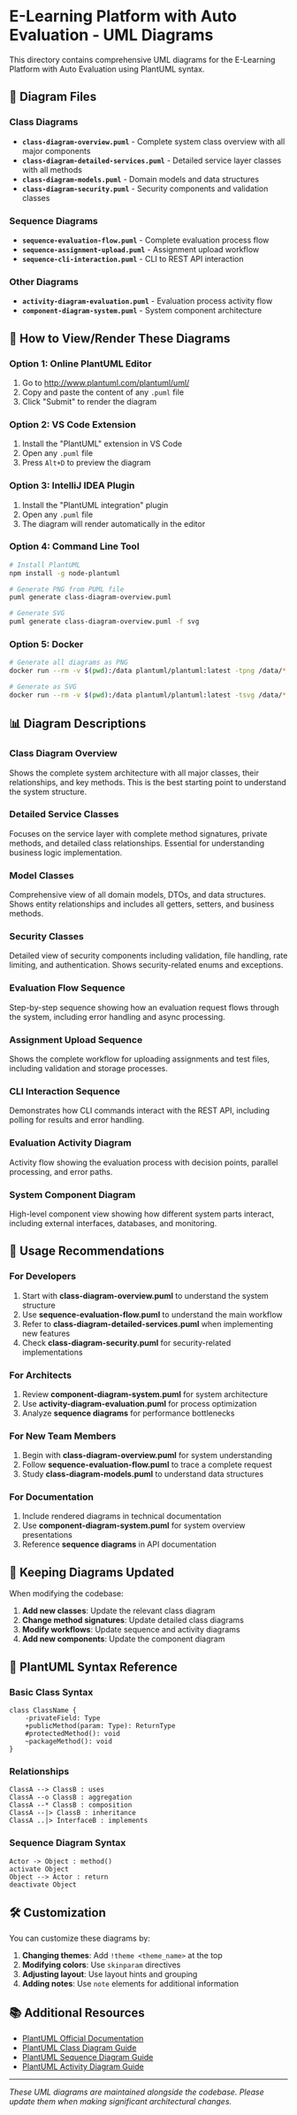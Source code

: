 # E-Learning Platform with Auto Evaluation - UML Diagrams

This directory contains comprehensive UML diagrams for the E-Learning Platform with Auto Evaluation using PlantUML syntax.

## 📁 Diagram Files

### Class Diagrams
- **`class-diagram-overview.puml`** - Complete system class overview with all major components
- **`class-diagram-detailed-services.puml`** - Detailed service layer classes with all methods
- **`class-diagram-models.puml`** - Domain models and data structures
- **`class-diagram-security.puml`** - Security components and validation classes

### Sequence Diagrams
- **`sequence-evaluation-flow.puml`** - Complete evaluation process flow
- **`sequence-assignment-upload.puml`** - Assignment upload workflow
- **`sequence-cli-interaction.puml`** - CLI to REST API interaction

### Other Diagrams
- **`activity-diagram-evaluation.puml`** - Evaluation process activity flow
- **`component-diagram-system.puml`** - System component architecture

## 🔧 How to View/Render These Diagrams

### Option 1: Online PlantUML Editor
1. Go to http://www.plantuml.com/plantuml/uml/
2. Copy and paste the content of any `.puml` file
3. Click "Submit" to render the diagram

### Option 2: VS Code Extension
1. Install the "PlantUML" extension in VS Code
2. Open any `.puml` file
3. Press `Alt+D` to preview the diagram

### Option 3: IntelliJ IDEA Plugin
1. Install the "PlantUML integration" plugin
2. Open any `.puml` file
3. The diagram will render automatically in the editor

### Option 4: Command Line Tool
```bash
# Install PlantUML
npm install -g node-plantuml

# Generate PNG from PUML file
puml generate class-diagram-overview.puml

# Generate SVG
puml generate class-diagram-overview.puml -f svg
```

### Option 5: Docker
```bash
# Generate all diagrams as PNG
docker run --rm -v $(pwd):/data plantuml/plantuml:latest -tpng /data/*.puml

# Generate as SVG
docker run --rm -v $(pwd):/data plantuml/plantuml:latest -tsvg /data/*.puml
```

## 📊 Diagram Descriptions

### Class Diagram Overview
Shows the complete system architecture with all major classes, their relationships, and key methods. This is the best starting point to understand the system structure.

### Detailed Service Classes
Focuses on the service layer with complete method signatures, private methods, and detailed class relationships. Essential for understanding business logic implementation.

### Model Classes
Comprehensive view of all domain models, DTOs, and data structures. Shows entity relationships and includes all getters, setters, and business methods.

### Security Classes
Detailed view of security components including validation, file handling, rate limiting, and authentication. Shows security-related enums and exceptions.

### Evaluation Flow Sequence
Step-by-step sequence showing how an evaluation request flows through the system, including error handling and async processing.

### Assignment Upload Sequence
Shows the complete workflow for uploading assignments and test files, including validation and storage processes.

### CLI Interaction Sequence
Demonstrates how CLI commands interact with the REST API, including polling for results and error handling.

### Evaluation Activity Diagram
Activity flow showing the evaluation process with decision points, parallel processing, and error paths.

### System Component Diagram
High-level component view showing how different system parts interact, including external interfaces, databases, and monitoring.

## 🎯 Usage Recommendations

### For Developers
1. Start with **class-diagram-overview.puml** to understand the system structure
2. Use **sequence-evaluation-flow.puml** to understand the main workflow
3. Refer to **class-diagram-detailed-services.puml** when implementing new features
4. Check **class-diagram-security.puml** for security-related implementations

### For Architects
1. Review **component-diagram-system.puml** for system architecture
2. Use **activity-diagram-evaluation.puml** for process optimization
3. Analyze **sequence diagrams** for performance bottlenecks

### For New Team Members
1. Begin with **class-diagram-overview.puml** for system understanding
2. Follow **sequence-evaluation-flow.puml** to trace a complete request
3. Study **class-diagram-models.puml** to understand data structures

### For Documentation
1. Include rendered diagrams in technical documentation
2. Use **component-diagram-system.puml** for system overview presentations
3. Reference **sequence diagrams** in API documentation

## 🔄 Keeping Diagrams Updated

When modifying the codebase:

1. **Add new classes**: Update the relevant class diagram
2. **Change method signatures**: Update detailed class diagrams
3. **Modify workflows**: Update sequence and activity diagrams
4. **Add new components**: Update the component diagram

## 📝 PlantUML Syntax Reference

### Basic Class Syntax
```plantuml
class ClassName {
    -privateField: Type
    +publicMethod(param: Type): ReturnType
    #protectedMethod(): void
    ~packageMethod(): void
}
```

### Relationships
```plantuml
ClassA --> ClassB : uses
ClassA --o ClassB : aggregation
ClassA --* ClassB : composition
ClassA --|> ClassB : inheritance
ClassA ..|> InterfaceB : implements
```

### Sequence Diagram Syntax
```plantuml
Actor -> Object : method()
activate Object
Object --> Actor : return
deactivate Object
```

## 🛠️ Customization

You can customize these diagrams by:

1. **Changing themes**: Add `!theme <theme_name>` at the top
2. **Modifying colors**: Use `skinparam` directives
3. **Adjusting layout**: Use layout hints and grouping
4. **Adding notes**: Use `note` elements for additional information

## 📚 Additional Resources

- [PlantUML Official Documentation](https://plantuml.com/)
- [PlantUML Class Diagram Guide](https://plantuml.com/class-diagram)
- [PlantUML Sequence Diagram Guide](https://plantuml.com/sequence-diagram)
- [PlantUML Activity Diagram Guide](https://plantuml.com/activity-diagram-beta)

---

*These UML diagrams are maintained alongside the codebase. Please update them when making significant architectural changes.*